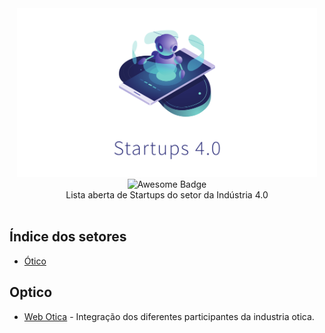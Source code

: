 <div align="center">
	<img src="https://github.com/startupsorocaba/startups-4.0/raw/master/startups-4.0.svg?sanitize=true" alt="Startups 4.0" width="480" height="270" />
</div>

<div align="center">
	<img src="https://awesome.re/badge.svg" alt="Awesome Badge" />
</div>

<div align="center">Lista aberta de Startups do setor da Indústria 4.0</div>

<br/>

## Índice dos setores

- [Ótico](#optico)

## Optico

- [Web Otica](https://web-otica.com) - Integração dos diferentes participantes da industria otica.
